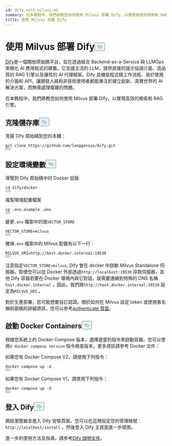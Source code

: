 ```yaml
---
id: dify_with_milvus.md
summary: 在本教程中，我們將教您如何使用 Milvus 部署 Dify，以實現高效的檢索和 RAG 引擎。
title: 使用 Milvus 部署 Dify
---
```

<h1 id="Deploying-Dify-with-Milvus" class="common-anchor-header">使用 Milvus 部署 Dify<button data-href="#Deploying-Dify-with-Milvus" class="anchor-icon" translate="no">
      <svg translate="no"
        aria-hidden="true"
        focusable="false"
        height="20"
        version="1.1"
        viewBox="0 0 16 16"
        width="16"
      >
        <path
          fill="#0092E4"
          fill-rule="evenodd"
          d="M4 9h1v1H4c-1.5 0-3-1.69-3-3.5S2.55 3 4 3h4c1.45 0 3 1.69 3 3.5 0 1.41-.91 2.72-2 3.25V8.59c.58-.45 1-1.27 1-2.09C10 5.22 8.98 4 8 4H4c-.98 0-2 1.22-2 2.5S3 9 4 9zm9-3h-1v1h1c1 0 2 1.22 2 2.5S13.98 12 13 12H9c-.98 0-2-1.22-2-2.5 0-.83.42-1.64 1-2.09V6.25c-1.09.53-2 1.84-2 3.25C6 11.31 7.55 13 9 13h4c1.45 0 3-1.69 3-3.5S14.5 6 13 6z"
        ></path>
      </svg>
    </button></h1><p><a href="https://dify.ai/">Dify</a>是一個開放原始碼平台，旨在透過結合 Backend-as-a-Service 與 LLMOps 來簡化 AI 應用程式的建置。它支援主流的 LLM，提供直覺的提示協調介面、高品質的 RAG 引擎以及彈性的 AI 代理框架。Dify 具備低程式碼工作流程、易於使用的介面和 API，讓開發人員和非技術使用者都能專注於建立創新、真實世界的 AI 解決方案，而無需處理複雜的問題。</p>
<p>在本教程中，我們將教您如何使用 Milvus 部署 Dify，以實現高效的檢索和 RAG 引擎。</p>
<h2 id="Clone-the-Repository" class="common-anchor-header">克隆儲存庫<button data-href="#Clone-the-Repository" class="anchor-icon" translate="no">
      <svg translate="no"
        aria-hidden="true"
        focusable="false"
        height="20"
        version="1.1"
        viewBox="0 0 16 16"
        width="16"
      >
        <path
          fill="#0092E4"
          fill-rule="evenodd"
          d="M4 9h1v1H4c-1.5 0-3-1.69-3-3.5S2.55 3 4 3h4c1.45 0 3 1.69 3 3.5 0 1.41-.91 2.72-2 3.25V8.59c.58-.45 1-1.27 1-2.09C10 5.22 8.98 4 8 4H4c-.98 0-2 1.22-2 2.5S3 9 4 9zm9-3h-1v1h1c1 0 2 1.22 2 2.5S13.98 12 13 12H9c-.98 0-2-1.22-2-2.5 0-.83.42-1.64 1-2.09V6.25c-1.09.53-2 1.84-2 3.25C6 11.31 7.55 13 9 13h4c1.45 0 3-1.69 3-3.5S14.5 6 13 6z"
        ></path>
      </svg>
    </button></h2><p>克隆 Dify 原始碼到您的本機：</p>
<pre><code translate="no" class="language-shell">git <span class="hljs-built_in">clone</span> https://github.com/langgenius/dify.git
<button class="copy-code-btn"></button></code></pre>
<h2 id="Set-the-Environment-Variables" class="common-anchor-header">設定環境變數<button data-href="#Set-the-Environment-Variables" class="anchor-icon" translate="no">
      <svg translate="no"
        aria-hidden="true"
        focusable="false"
        height="20"
        version="1.1"
        viewBox="0 0 16 16"
        width="16"
      >
        <path
          fill="#0092E4"
          fill-rule="evenodd"
          d="M4 9h1v1H4c-1.5 0-3-1.69-3-3.5S2.55 3 4 3h4c1.45 0 3 1.69 3 3.5 0 1.41-.91 2.72-2 3.25V8.59c.58-.45 1-1.27 1-2.09C10 5.22 8.98 4 8 4H4c-.98 0-2 1.22-2 2.5S3 9 4 9zm9-3h-1v1h1c1 0 2 1.22 2 2.5S13.98 12 13 12H9c-.98 0-2-1.22-2-2.5 0-.83.42-1.64 1-2.09V6.25c-1.09.53-2 1.84-2 3.25C6 11.31 7.55 13 9 13h4c1.45 0 3-1.69 3-3.5S14.5 6 13 6z"
        ></path>
      </svg>
    </button></h2><p>導覽到 Dify 原始碼中的 Docker 目錄</p>
<pre><code translate="no" class="language-shell"><span class="hljs-built_in">cd</span> dify/docker
<button class="copy-code-btn"></button></code></pre>
<p>複製環境配置檔案</p>
<pre><code translate="no" class="language-shell"><span class="hljs-built_in">cp</span> .env.example .<span class="hljs-built_in">env</span>
<button class="copy-code-btn"></button></code></pre>
<p>變更<code translate="no">.env</code> 檔案中的值<code translate="no">VECTOR_STORE</code> </p>
<pre><code translate="no">VECTOR_STORE=milvus
<button class="copy-code-btn"></button></code></pre>
<p>確保<code translate="no">.env</code> 檔案中的 Milvus 配置有以下一行：</p>
<pre><code translate="no"><span class="hljs-variable constant_">MILVUS_URI</span>=<span class="hljs-attr">http</span>:<span class="hljs-comment">//host.docker.internal:19530</span>
<button class="copy-code-btn"></button></code></pre>
<p>注意指定<code translate="no">VECTOR_STORE=milvus</code>, Dify 會在 docker 中啟動 Milvus Standalone 伺服器。即使您可以從 Docker 外部透過<code translate="no">http://localhost:19530</code> 存取伺服器，其他 Dify 容器若要在 Docker 環境內與它對話，就需要連線到特殊的 DNS 名稱<code translate="no">host.docker.internal</code> 。因此，我們將<code translate="no">http://host.docker.internal:19530</code> 設定為<code translate="no">MILVUS_URI</code> 。</p>
<p>對於生產部署，您可能想要自訂認證。關於如何在 Milvus 設定 token 或使用者名稱和密碼的詳細資訊，您可以參考<a href="https://milvus.io/docs/authenticate.md?tab=docker#Update-user-password">authenticate 頁面</a>。</p>
<h2 id="Start-the-Docker-Containers" class="common-anchor-header">啟動 Docker Containers<button data-href="#Start-the-Docker-Containers" class="anchor-icon" translate="no">
      <svg translate="no"
        aria-hidden="true"
        focusable="false"
        height="20"
        version="1.1"
        viewBox="0 0 16 16"
        width="16"
      >
        <path
          fill="#0092E4"
          fill-rule="evenodd"
          d="M4 9h1v1H4c-1.5 0-3-1.69-3-3.5S2.55 3 4 3h4c1.45 0 3 1.69 3 3.5 0 1.41-.91 2.72-2 3.25V8.59c.58-.45 1-1.27 1-2.09C10 5.22 8.98 4 8 4H4c-.98 0-2 1.22-2 2.5S3 9 4 9zm9-3h-1v1h1c1 0 2 1.22 2 2.5S13.98 12 13 12H9c-.98 0-2-1.22-2-2.5 0-.83.42-1.64 1-2.09V6.25c-1.09.53-2 1.84-2 3.25C6 11.31 7.55 13 9 13h4c1.45 0 3-1.69 3-3.5S14.5 6 13 6z"
        ></path>
      </svg>
    </button></h2><p>根據您系統上的 Docker Compose 版本，選擇適當的指令來啟動容器。您可以使用<code translate="no">$ docker compose version</code> 指令檢查版本，更多資訊請參考 Docker 文件：</p>
<p>如果您有 Docker Compose V2，請使用下列指令：</p>
<pre><code translate="no" class="language-shell">docker compose up -d
<button class="copy-code-btn"></button></code></pre>
<p>如果您有 Docker Compose V1，請使用下列指令：</p>
<pre><code translate="no" class="language-shell">docker compose up -d
<button class="copy-code-btn"></button></code></pre>
<h2 id="Log-in-to-Dify" class="common-anchor-header">登入 Dify<button data-href="#Log-in-to-Dify" class="anchor-icon" translate="no">
      <svg translate="no"
        aria-hidden="true"
        focusable="false"
        height="20"
        version="1.1"
        viewBox="0 0 16 16"
        width="16"
      >
        <path
          fill="#0092E4"
          fill-rule="evenodd"
          d="M4 9h1v1H4c-1.5 0-3-1.69-3-3.5S2.55 3 4 3h4c1.45 0 3 1.69 3 3.5 0 1.41-.91 2.72-2 3.25V8.59c.58-.45 1-1.27 1-2.09C10 5.22 8.98 4 8 4H4c-.98 0-2 1.22-2 2.5S3 9 4 9zm9-3h-1v1h1c1 0 2 1.22 2 2.5S13.98 12 13 12H9c-.98 0-2-1.22-2-2.5 0-.83.42-1.64 1-2.09V6.25c-1.09.53-2 1.84-2 3.25C6 11.31 7.55 13 9 13h4c1.45 0 3-1.69 3-3.5S14.5 6 13 6z"
        ></path>
      </svg>
    </button></h2><p>開啟瀏覽器並進入 Dify 安裝頁面，您可以在這裡設定您的管理帳號：<code translate="no">http://localhost/install</code> ，然後登入 Dify 主頁面進一步使用。</p>
<p>進一步的使用方法及指導，請參考<a href="https://docs.dify.ai/">Dify 說明文件</a>。</p>
